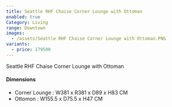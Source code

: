 ```yaml
---
title: Seattle RHF Chaise Corner Lounge with Ottoman
enabled: true
Category: Living
range: Downtown
images:
  - /assets/Seattle RHF Chaise Corner Lounge with Ottoman.PNG
variants:
  - price: 179500
---
```

Seattle RHF Chaise Corner Lounge with Ottoman

#### Dimensions
* Corner Lounge : W381 x R381 x D89 x H83 CM
* Ottomon : W155.5 x D75.5 x H47 CM
